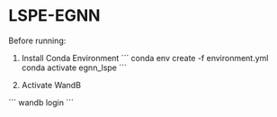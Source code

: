 # LSPE-EGNN

Before running:

1. Install Conda Environment
´´´
conda env create -f environment.yml
conda activate egnn_lspe
´´´

2. Activate WandB 

´´´
wandb login
´´´